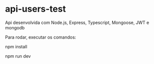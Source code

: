 # api-users-test
Api desenvolvida com Node.js, Express, Typescript, Mongoose, JWT e mongodb

Para rodar, executar os comandos:

npm install

npm run dev

